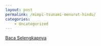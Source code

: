```yaml
---
layout: post
permalink: /mimpi-tsunami-menurut-hindu/
categories:
    - Uncategorized
---
```


[Baca Selengkapnya](/04)